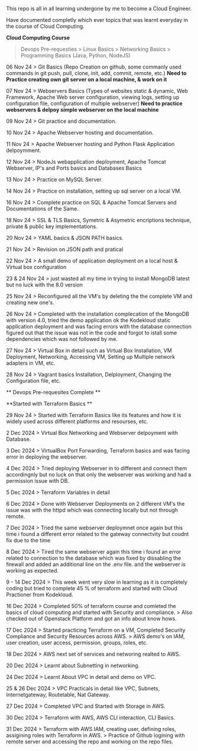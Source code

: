 This repo is all in all learning undergone by me to become a Cloud Engineer.

Have documented completly which ever topics that was learnt everyday in the course of Cloud Computing.

**Cloud Computing Course**

  > Devops Pre-requesties
      > Linux Basics
      > Networking Basics
      > Programming Basics (Java, Python, NodeJS)

06 Nov 24  > Git Basics (Repo Creation on github, some commanly used commands in git push, pull, clone, init, add, commit, remote, etc.)
  **Need to Practice creating own git server on a local machine, & work on it**
  
07 Nov 24  > Webservers Basics (Types of websites static & dynamic, Web Framework, Apache Web server configuration, viewing logs, setting up configuration file, configuration of multiple webserver)
  **Need to practice webservers & delpoy simple webserver on the local machine**

09 Nov 24 > Git practice and documentation.

10 Nov 24 > Apache Webserver hosting and documentation.

11 Nov 24 > Apache Webserver hosting and Python Flask Application delpoymment.

12 Nov 24 > NodeJs webapplication deployment, Apache Tomcat Webserver, IP's and Ports basics and Databases Basics

13 Nov 24 > Practice on MySQL Server.

14 Nov 24 > Practice on installation, setting up sql server on a local VM.

16 Nov 24 > Complete practice on SQL & Apache Tomcat Servers and Documentations of the Same.

18 Nov 24 > SSL & TLS Basics, Symetric & Asymetric encriptions technique, private & public key implementations.

20 Nov 24 > YAML basics & JSON PATH basics.

21 Nov 24 > Revision on JSON path and pratical 

22 Nov 24 > A small demo of application deployment on a local host & Virtual box configuration 

23 & 24 Nov 24 > just wasted all my time in trying to install MongoDB latest but no luck with the 8.0 version 

25 Nov 24 > Reconfigured all the VM's by deleting the the complete VM and creating new one's.

26 Nov 24 > Completed with the installation complecation of the MongoDB with version 4.0, tried the demo application ok the Kodekloud static application deployment and was facing errors with the database connection     
            figured out that the issue was not in the code and forgot to istall some dependencies which was not followed by me. 

27 Nov 24 > Virtual Box in detail such as Virtual Box Installation, VM Deployment, Networking, Accessing VM, Setting up Multiple network adapters in VM, etc.

28 Nov 24 > Vagrant basics Installation, Delployment, Changing the Configuration file, etc.

** Devops Pre-requesites Complete **

**Started with Terraform Basics **

29 Nov 24 > Started with Terraform Basics like its features and how it is widely used across different platforms and resourses, etc.

2 Dec 2024 > Virtual Box Networking and Webserver delpoyment with Database.

3 Dec 2024 > VirtualBox Port Forwarding, Terraform basics and was facing error in deploying the webserver.

4 Dec 2024 > Tried deploying Webserver in to different and connect them accordingnly but no luck on that only the webserver was working and had a permission issue with DB.

5 Dec 2024 > Terraform Variables in detail 

6 Dec 2024 > Done with Webserver Deployments on 2 different VM's the issue was with the httpd which was connecting locally but not through remote.

7 Dec 2024 > Tried the same webserver deploymnet once again but this time i found a different error related to the gateway connectvity but coudnt fix due to the time 

8 Dec 2024 > Tired the same webserver again this time i found an error related to connection to the database which was fixed by dissabling the firewall and added an additional line on the .env file. and the webserver is working as expected.

9 - 14 Dec 2024 > This week went very slow in learning as it is completely coding but tried to complete 45 % of terraform and started with Cloud Practioner from Kodekloud.

16 Dec 2024 > Completed 50% of terraform course and comleted the basics of cloud computing and started with Security and compliance.
            > Also checked out of Openstack Platform and got an info about know hows.

17 Dec 2024 > Started practicing Terraform on a VM, Completed Security Compliance and Security Resources across AWS.
            > AWS demo's on IAM, user creation, user access, permission, groups, roles, etc.

18 Dec 2024 > AWS next set of services and networing realted to AWS.

20 Dec 2024 > Learnt about Subnetting in networking.

24 Dec 2024 > Learnt About VPC in detail and demo on VPC.

25 & 26 Dec 2024 > VPC Practicals in detail like VPC, Subnets, Internetgateway, Routetable, Nat Gateway.

27 Dec 2024 > Completed VPC and Started with Storage in AWS.

30 Dec 2024 > Terraform with AWS, AWS CLI interaction, CLI Basics.

31 Dec 2024 > Terraform with AWS IAM, creating user, defining roles, assigining roles with Terraform in AWS.
	    > Practice of Github logining with remote server and accessing the repo and working on the repo files.
 






















